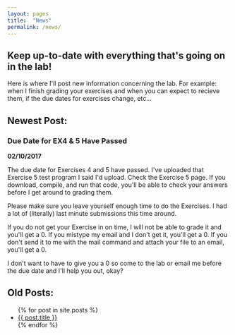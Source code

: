 ```yaml
---
layout: pages
title:  "News"
permalink: /news/
---
```


## Keep up-to-date with everything that's going on in the lab!

Here is where I'll post new information concerning the lab. For example: when I finish grading your exercises and when you can expect to recieve them, if the due dates for exercises change, etc...

## Newest Post:

### Due Date for EX4 & 5 Have Passed
**02/10/2017**

The due date for Exercises 4 and 5 have passed. I've uploaded that Exercise 5 test program I said I'd upload. Check the Exercise 5 page. If you download, compile, and run that code, you'll be able to check your answers before I get around to grading them.

Please make sure you leave yourself enough time to do the Exercises. I had a lot of (literally) last minute submissions this time around.

If you do not get your Exercise in on time, I will not be able to grade it and you'll get a 0. If you mistype my email and I don't get it, you'll get a 0. If you don't send it to me with the mail command and attach your file to an email, you'll get a 0.

I don't want to have to give you a 0 so come to the lab or email me before the due date and I'll help you out, okay?

## Old Posts:

<ul>
  {% for post in site.posts %}
    <li>
      <a href="/cs135{{ post.url }}">{{ post.title }}</a>
    </li>
  {% endfor %}
</ul>
